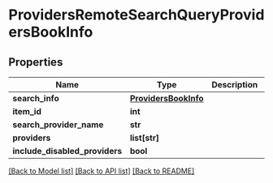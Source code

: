 # ProvidersRemoteSearchQueryProvidersBookInfo

## Properties
Name | Type | Description | Notes
------------ | ------------- | ------------- | -------------
**search_info** | [**ProvidersBookInfo**](ProvidersBookInfo.md) |  | [optional] 
**item_id** | **int** |  | [optional] 
**search_provider_name** | **str** |  | [optional] 
**providers** | **list[str]** |  | [optional] 
**include_disabled_providers** | **bool** |  | [optional] 

[[Back to Model list]](../README.md#documentation-for-models) [[Back to API list]](../README.md#documentation-for-api-endpoints) [[Back to README]](../README.md)

